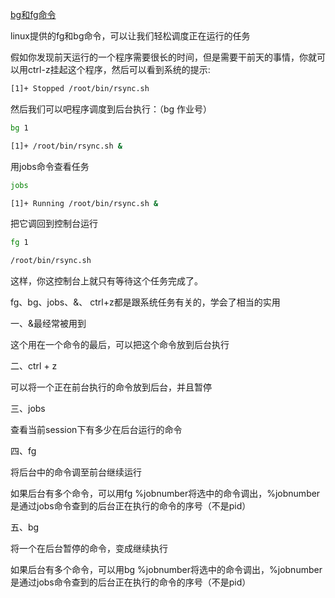 [bg和fg命令](https://www.cnblogs.com/chjbbs/p/6307333.html)

linux提供的fg和bg命令，可以让我们轻松调度正在运行的任务

 假如你发现前天运行的一个程序需要很长的时间，但是需要干前天的事情，你就可以用ctrl-z挂起这个程序，然后可以看到系统的提示:
```sh
[1]+ Stopped /root/bin/rsync.sh
```

然后我们可以吧程序调度到后台执行：（bg 作业号）

```sh
bg 1

[1]+ /root/bin/rsync.sh &
```

用jobs命令查看任务

```sh
jobs

[1]+ Running /root/bin/rsync.sh &
```



把它调回到控制台运行

```sh
fg 1

/root/bin/rsync.sh
```



这样，你这控制台上就只有等待这个任务完成了。

fg、bg、jobs、&、 ctrl+z都是跟系统任务有关的，学会了相当的实用

一、&最经常被用到

这个用在一个命令的最后，可以把这个命令放到后台执行

二、ctrl + z

可以将一个正在前台执行的命令放到后台，并且暂停

三、jobs

查看当前session下有多少在后台运行的命令

四、fg

将后台中的命令调至前台继续运行

如果后台有多个命令，可以用fg %jobnumber将选中的命令调出，%jobnumber是通过jobs命令查到的后台正在执行的命令的序号（不是pid）

五、bg

将一个在后台暂停的命令，变成继续执行

如果后台有多个命令，可以用bg %jobnumber将选中的命令调出，%jobnumber是通过jobs命令查到的后台正在执行的命令的序号（不是pid）